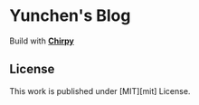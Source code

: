# Yunchen's Blog

Build with [**Chirpy**][chirpy]

## License

This work is published under [MIT][mit] License. 

[gem]: https://rubygems.org/gems/jekyll-theme-chirpy
[chirpy]: https://github.com/cotes2020/jekyll-theme-chirpy/
